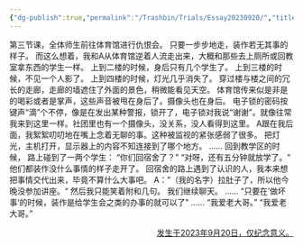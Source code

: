 ```yaml
---
{"dg-publish":true,"permalink":"/Trashbin/Trials/Essay20230920/","title":"230920","created":"","updated":""}
---
```


第三节课，全体师生前往体育馆进行仇恨会。
只要一步步地走，装作若无其事的样子。
而这么想着，我和A从体育馆逆着人流走出来，大概和那些去上厕所或回教室拿东西的学生一样。
上到二楼的时候，身后只有几个学生了。
上到三楼的时候，不见一个人影了。
上到四楼的时候，灯光几乎消失了。
穿过楼与楼之间的冗长的走廊，走廊的墙遮住了外面的景色，稍微能看见天空。
体育馆传来似是非是的喝彩或者是掌声，这些声音被甩在身后了。摄像头也在身后。
电子锁的密码按键声“滴”个不停，像是在发出某种警报，锁开了，电子锁对我说“谢谢”。就像往常我来到这里一样。社团里也有一个摄像头，没关系，没人看得到这里。
A跟在我后面，我絮絮叨叨地在嘴上念着无聊的事。这种被监视的紧张感弱了很多。
把灯光，主机打开，显示器上的内容不知连接到了哪个地方。
……
回到教学区的时候，
路上碰到了一两个学生：
“你们回宿舍了？”
“对呀，还有五分钟就放学了。“
他们都装作没什么事情的样子走开了。
回宿舍的路上遇到了认识的人，我本来想把事情交代出来，毕竟不算什么大事吧。
A：”（我的名字）拉肚子了，所以他今晚没参加讲座。“
然后我只能笑着附和几句。
我们继续聊天。
……
“只要在’做坏事‘的时候，装作是给学生会之类的办事的就可以了"
……
“我爱老大哥。”
“我爱老大哥。”


<p align="right"><u>发生于2023年9月20日，仅纪念意义。</u></p>